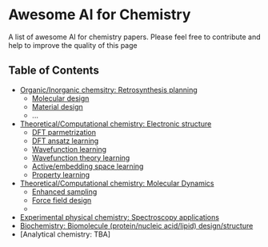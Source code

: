 # Awesome AI for Chemistry

A list of awesome AI for chemistry papers. Please feel free to contribute and help to improve the quality of this page

## Table of Contents
- [Organic/Inorganic chemsitry: Retrosynthesis planning](#retrosynthesis)
    - [Molecular design](#molecular_design)
    - [Material design](#material_design) 
    - ...
- [Theoretical/Computational chemistry: Electronic structure](#electronic_structure)
    - [DFT parmetrization](#dft_parmetrization)
    - [DFT ansatz learning](#dft_ansatz_learning)
    - [Wavefunction learning](#wavefunction_learning)
    - [Wavefunction theory learning](#wavefunction_theory_learning)
    - [Active/embedding space learning](#active_embedding_space_learning)
    - [Property learning](#property_learning)
- [Theoretical/Computational chemistry: Molecular Dynamics](#molecular_dynamics)
    - [Enhanced sampling](#enhanced_sampling)
    - [Force field design](#force_field_design) 
    - 
- [Experimental physical chemistry: Spectroscopy applications](#spectroscopy_learning)
- [Biochemistry: Biomolecule (protein/nucleic acid/lipid) design/structure](#biomolecule_design)
- [Analytical chemistry: TBA]
